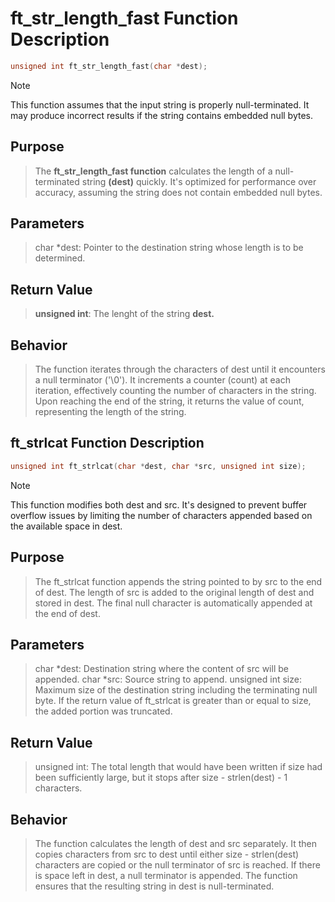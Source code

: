 # ft_str_length_fast Function Description
```c
unsigned int ft_str_length_fast(char *dest);
```
> [!NOTE]
> This function assumes that the input string is properly null-terminated.
>  It may produce incorrect results if the string contains embedded null bytes.

## Purpose

> The **ft_str_length_fast function** calculates the length of a null-terminated string **(dest)** quickly.
It's optimized for performance over accuracy, assuming the string does not contain embedded null bytes.
## Parameters
> char *dest: Pointer to the destination string whose length is to be determined.
## Return Value
> **unsigned int**: The lenght of the string **dest.**

## Behavior

> The function iterates through the characters of dest until it encounters a null terminator ('\0').
  It increments a counter (count) at each iteration, effectively counting the number of characters in the string.
> Upon reaching the end of the string, it returns the value of count, representing the length of the string.
## ft_strlcat Function Description

```c
unsigned int ft_strlcat(char *dest, char *src, unsigned int size);
```

> [!NOTE]
> This function modifies both dest and src.
> It's designed to prevent buffer overflow issues by limiting the number of characters appended based on the available space in dest.

## Purpose

> The ft_strlcat function appends the string pointed to by src to the end of dest. The length of src is added to the original length of dest and stored in dest.
> The final null character is automatically appended at the end of dest.

## Parameters

> char *dest: Destination string where the content of src will be appended.
char *src: Source string to append.
unsigned int size: Maximum size of the destination string including the terminating null byte.
> If the return value of ft_strlcat is greater than or equal to size, the added portion was truncated.

## Return Value

> unsigned int: The total length that would have been written if size had been sufficiently large,
> but it stops after size - strlen(dest) - 1 characters.

## Behavior

> The function calculates the length of dest and src separately. It then copies characters from src to dest until either size - strlen(dest) characters are copied or the null terminator of src is reached.
If there is space left in dest, a null terminator is appended.
The function ensures that the resulting string in dest is null-terminated.
